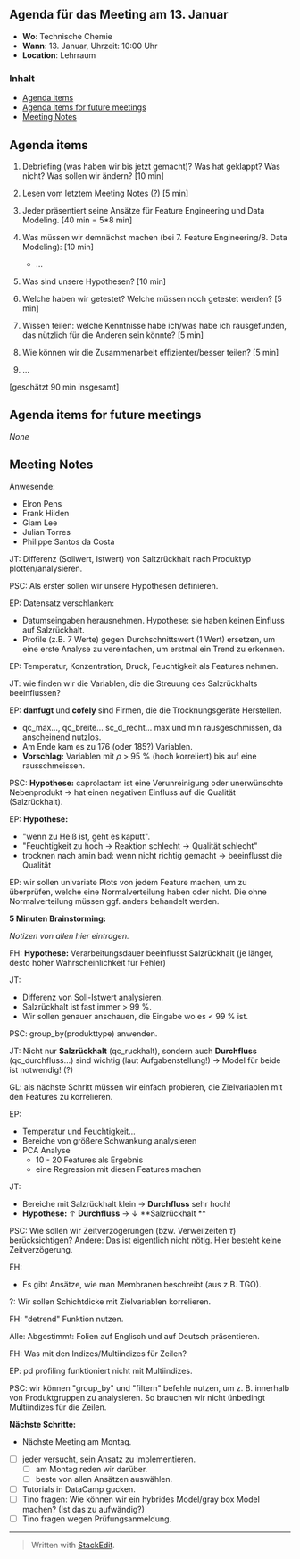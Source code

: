 ## Agenda für das Meeting am 13. Januar
- **Wo**: Technische Chemie
- **Wann**: 13. Januar, Uhrzeit: 10:00 Uhr 
- **Location**: Lehrraum

### Inhalt

* [Agenda items](#agenda-items)
* [Agenda items for future meetings](#agenda-items-for-future-meetings)
* [Meeting Notes](#meeting-notes)

## Agenda items

1. Debriefing (was haben wir bis jetzt gemacht)? Was hat geklappt? Was nicht? Was sollen wir ändern? [10 min]

2. Lesen vom letztem Meeting Notes (?) [5 min]

3. Jeder präsentiert seine Ansätze für Feature Engineering und Data Modeling. [40 min = 5*8 min]

5. Was müssen wir demnächst machen (bei 7. Feature Engineering/8. Data Modeling): [10 min]
	- ...

6. Was sind unsere Hypothesen? [10 min]
7. Welche haben wir getestet? Welche müssen noch getestet werden? [5 min]
	
8. Wissen teilen: welche Kenntnisse habe ich/was habe ich rausgefunden, das nützlich für die Anderen sein könnte? [5 min]

9.  Wie können wir die Zusammenarbeit effizienter/besser teilen? [5 min]
10. ...

[geschätzt 90 min insgesamt]
## Agenda items for future meetings

*None*

## Meeting Notes

Anwesende:
- Elron Pens
- Frank Hilden
- Giam Lee
- Julian Torres
- Philippe Santos da Costa

JT: Differenz (Sollwert, Istwert) von Saltzrückhalt nach Produktyp plotten/analysieren.

PSC: Als erster sollen wir unsere Hypothesen definieren.

EP: Datensatz verschlanken:
- Datumseingaben herausnehmen. Hypothese: sie haben keinen Einfluss auf Salzrückhalt.
- Profile (z.B. 7 Werte) gegen Durchschnittswert (1 Wert) ersetzen, um eine erste Analyse zu vereinfachen, um erstmal ein Trend zu erkennen.

EP: Temperatur, Konzentration, Druck, Feuchtigkeit als Features nehmen.

JT: wie finden wir die Variablen, die die Streuung des Salzrückhalts beeinflussen?

EP: **danfugt** und **cofely** sind Firmen, die die Trocknungsgeräte Herstellen.

- qc_max..., qc_breite... sc_d_recht... max und min rausgeschmissen, da anscheinend nutzlos.
- Am Ende kam es zu 176 (oder 185?) Variablen.
- **Vorschlag:** Variablen mit $\rho$ > 95 % (hoch korreliert) bis auf eine rausschmeissen. 

PSC: **Hypothese:** caprolactam ist eine Verunreinigung oder unerwünschte Nebenprodukt -> hat einen negativen Einfluss auf die Qualität (Salzrückhalt).

EP: **Hypothese:** 
- "wenn zu Heiß ist, geht es kaputt".     
- "Feuchtigkeit zu hoch → Reaktion schlecht → Qualität schlecht"
-  trocknen nach amin bad: wenn nicht richtig gemacht → beeinflusst die Qualität

EP: wir sollen univariate Plots von jedem Feature machen, um zu überprüfen, welche eine Normalverteilung haben oder nicht. Die ohne Normalverteilung müssen ggf. anders behandelt werden. 

**5 Minuten Brainstorming:**

*Notizen von allen hier eintragen.*

FH: **Hypothese:** Verarbeitungsdauer beeinflusst Salzrückhalt (je länger, desto höher  Wahrscheinlichkeit für Fehler)

JT: 
- Differenz von Soll-Istwert analysieren. 
- Salzrückhalt ist fast immer > 99 %.
- Wir sollen genauer anschauen, die Eingabe wo es < 99 % ist.

PSC: group_by(produkttype) anwenden.

JT: Nicht nur **Salzrückhalt** (qc_ruckhalt), sondern auch **Durchfluss** (qc_durchfluss…) sind wichtig (laut Aufgabenstellung!) → Model für beide ist notwendig! (?)

GL: als nächste Schritt müssen wir einfach probieren, die Zielvariablen mit den Features zu korrelieren.

EP: 
- Temperatur und Feuchtigkeit...
- Bereiche von größere Schwankung analysieren
- PCA Analyse
	- 10 - 20 Features als Ergebnis
	- eine Regression mit diesen Features machen

JT: 
- Bereiche mit Salzrückhalt klein -> **Durchfluss** sehr hoch!
- **Hypothese:** $\uparrow$ **Durchfluss** -> $\downarrow$ **Salzrückhalt **

PSC: Wie sollen wir Zeitverzögerungen (bzw. Verweilzeiten $\tau$) berücksichtigen?
Andere: Das ist eigentlich nicht nötig. Hier besteht keine Zeitverzögerung.

FH: 
- Es gibt Ansätze, wie man Membranen beschreibt (aus z.B. TGO).

?: Wir sollen Schichtdicke mit Zielvariablen korrelieren.

FH: "detrend" Funktion nutzen. 

Alle: Abgestimmt: Folien auf Englisch und auf Deutsch präsentieren.

FH: Was mit den Indizes/Multiindizes für Zeilen?

EP: pd profiling funktioniert nicht mit Multiindizes.

PSC: wir können "group_by" und "filtern" befehle nutzen, um z. B. innerhalb von Produktgruppen zu analysieren. So brauchen wir nicht ünbedingt Multiindizes für die Zeilen.

**Nächste Schritte:**

- Nächste Meeting am Montag.
- [ ] jeder versucht, sein Ansatz zu implementieren. 
	- [ ] am Montag reden wir darüber.
	- [ ] beste von allen Ansätzen auswählen.
- [ ] Tutorials in DataCamp gucken.
- [ ] Tino fragen: Wie können wir ein hybrides Model/gray box Model machen? (Ist das zu aufwändig?) 
- [ ] Tino fragen wegen Prüfungsanmeldung.

---
> Written with [StackEdit](https://stackedit.io/).
<!--stackedit_data:
eyJoaXN0b3J5IjpbLTUwOTI1NzJdfQ==
-->